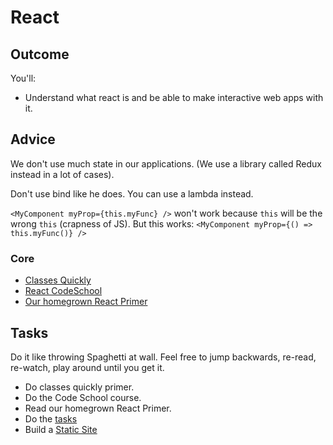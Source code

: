 # React
## Outcome

You'll:

* Understand what react is and be able to make interactive web apps with it.

## Advice

We don't use much state in our applications. (We use a library called Redux instead in a lot of cases).

Don't use bind like he does. You can use a lambda instead.

`<MyComponent myProp={this.myFunc} />` won't work because `this` will be the wrong `this` (crapness of JS). But this works: 
`<MyComponent myProp={() => this.myFunc()} />`

### Core
* [Classes Quickly](../../resources/classesQuickly.md) 
* [React CodeSchool](http://campus.codeschool.com/courses/powering-up-with-react/)
* [Our homegrown React Primer](../../resources/reactByExample.md)

## Tasks

Do it like throwing Spaghetti at wall. Feel free to jump backwards, re-read, re-watch, play around until you get it.

* Do classes quickly primer.
* Do the Code School course.
* Read our homegrown React Primer.
* Do the [tasks](https://docs.google.com/document/d/1GfyOXSaBuvjIsNMh31gKfED_q7H-_3muY9xuRgStjQY/edit?usp=sharing)
* Build a [Static Site](../../tasks/reactStaticSite.md)
